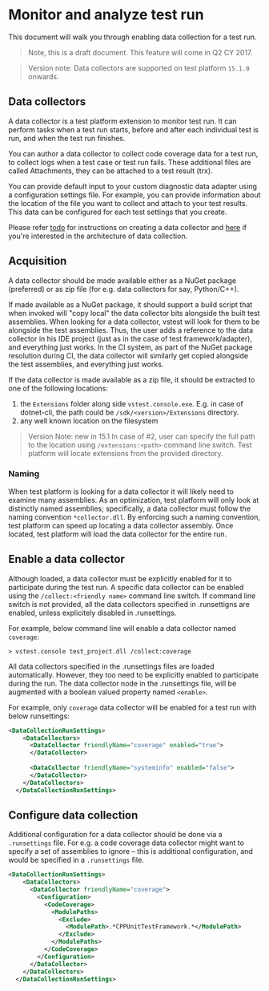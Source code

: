 # Monitor and analyze test run
This document will walk you through enabling data collection for a test run.

> Note, this is a draft document. This feature will come in Q2 CY 2017.

> Version note: Data collectors are supported on test platform `15.1.0` onwards.

## Data collectors
A data collector is a test platform extension to monitor test run. It can
perform tasks when a test run starts, before and after each individual test
is run, and when the test run finishes.

You can author a data collector to collect code coverage data for a test run,
to collect logs when a test case or test run fails. These additional files
are called Attachments, they can be attached to a test result (trx).

You can provide default input to your custom diagnostic data adapter using a
configuration settings file. For example, you can provide information about the
location of the file you want to collect and attach to your test results. This
data can be configured for each test settings that you create.

Please refer [todo]() for instructions on creating a data collector and [here](https://github.com/Microsoft/vstest-docs/blob/master/RFCs/0006-DataCollection-Protocol.md)
if you're interested in the architecture of data collection.

## Acquisition
A data collector should be made available either as a NuGet package (preferred)
or as zip file (for e.g. data collectors for say, Python/C++).
 
If made available as a NuGet package, it should support a build script that
when invoked will "copy local" the data collector bits alongside the built test
assemblies. When looking for a data collector, vstest will look for them to be
alongside the test assemblies. Thus, the user adds a reference to the data
collector in his IDE project (just as in the case of test framework/adapter),
and everything just works. In the CI system, as part of the NuGet package
resolution during CI, the data collector will similarly get copied alongside
the test assemblies, and everything just works.
 
If the data collector is made available as a zip file, it should be extracted
to one of the following locations:

1. the `Extensions` folder along side `vstest.console.exe`. E.g. in case of 
dotnet-cli, the path could be `/sdk/<version>/Extensions` directory.
2. any well known location on the filesystem
 
> Version Note: new in 15.1
In case of #2, user can specify the full path to the location using `/extensions:<path>`
command line switch. Test platform will locate extensions from the provided
directory.
 
### Naming
When test platform is looking for a data collector it will likely need to examine many
assemblies. As an optimization, test platform will only look at distinctly named
assemblies; specifically, a data collector must follow the naming convention
`*collector.dll`. By enforcing such a naming convention, test platform can speed up
locating a data collector assembly. Once located, test platform will load the data
collector for the entire run.
 
## Enable a data collector
Although loaded, a data collector must be explicitly enabled for it to
participate during the test run. A specific data collector can be enabled using the
`/collect:<friendly name>` command line switch. If command line switch is not provided,
all the data collectors specified in .runsettigns are enabled, unless explicitely disabled
in .runsettings.

For example, below command line will enable a data collector named `coverage`:
```
> vstest.console test_project.dll /collect:coverage
```
 
All data collectors specified in the .runsettings files are loaded
automatically. However, they too need to be explicitly enabled to participate
during the run. The data collector node in the .runsettings file, will be
augmented with a boolean valued property named `<enable>`.

For example, only `coverage` data collector will be enabled for a test run with
below runsettings:

```xml
<DataCollectionRunSettings> 
    <DataCollectors> 
      <DataCollector friendlyName="coverage" enabled="true">
      </DataCollector> 
  
      <DataCollector friendlyName="systeminfo" enabled="false">
      </DataCollector> 
    </DataCollectors> 
  </DataCollectionRunSettings>
```
 
## Configure data collection
Additional configuration for a data collector should be done via a `.runsettings`
file. For e.g. a code coverage data collector might want to specify a set of
assemblies to ignore – this is additional configuration, and would be specified
in a `.runsettings` file.

```xml
<DataCollectionRunSettings> 
    <DataCollectors> 
      <DataCollector friendlyName="coverage"> 
        <Configuration> 
          <CodeCoverage> 
            <ModulePaths> 
              <Exclude> 
                <ModulePath>.*CPPUnitTestFramework.*</ModulePath> 
              </Exclude> 
            </ModulePaths> 
          </CodeCoverage> 
        </Configuration> 
      </DataCollector> 
    </DataCollectors> 
  </DataCollectionRunSettings>
```
